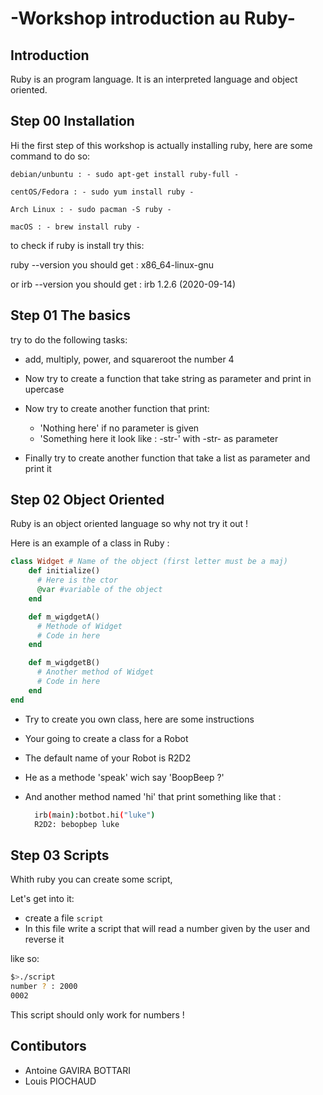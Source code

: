 # -Workshop introduction au Ruby-

## Introduction

Ruby is an program language. It is an interpreted language and object oriented.

## Step 00 Installation

Hi the first step of this workshop is actually installing ruby, here are some command to do so:

```
debian/unbuntu : - sudo apt-get install ruby-full -
```
```
centOS/Fedora : - sudo yum install ruby -
```
```
Arch Linux : - sudo pacman -S ruby -
```
```
macOS : - brew install ruby -
```
to check if ruby is install try this:

ruby --version
you should get : x86_64-linux-gnu

or
irb --version
you should get : irb 1.2.6 (2020-09-14)

## Step 01 The basics

try to do the following tasks:

* add, multiply, power, and squareroot the number 4

* Now try to create a function that take string as parameter and print in upercase

* Now try to create another function that print:
    * 'Nothing here' if no parameter is given
    * 'Something here it look like : -str-' with -str- as parameter

* Finally try to create another function that take a list as parameter and print it

## Step 02 Object Oriented

Ruby is an object oriented language so why not try it out !

Here is an example of a class in Ruby :

```rb
class Widget # Name of the object (first letter must be a maj)
    def initialize()
      # Here is the ctor
      @var #variable of the object
    end

    def m_wigdgetA()
      # Methode of Widget
      # Code in here
    end

    def m_wigdgetB()
      # Another method of Widget
      # Code in here
    end
end
```

* Try to create you own class, here are some instructions

* Your going to create a class for a Robot

* The default name of your Robot is R2D2

* He as a methode 'speak' wich say 'BoopBeep ?'

* And another method named 'hi' that print something like that :
  ```sh
    irb(main):botbot.hi("luke")
    R2D2: bebopbep luke
  ```

## Step 03 Scripts

Whith ruby you can create some script,

Let's get into it:

- create a file `script`
- In this file write a script that will read a number given by the user and reverse it

like so: 

```sh
$>./script
number ? : 2000
0002
```

This script should only work for numbers !


## Contibutors

- Antoine GAVIRA BOTTARI
- Louis PIOCHAUD
